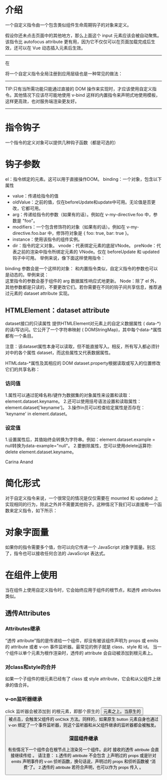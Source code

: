 # 介绍
一个自定义指令由一个包含类似组件生命周期钩子的对象来定义。
<script setup>
// 在模板中启用 v-focus
const vFocus = {
  mounted: (el) => el.focus()
}
</script>

<template>
  <input v-focus />
</template>

假设你还未点击页面中的其他地方，那么上面这个 input 元素应该会被自动聚焦。该指令比 autofocus attribute 更有用，因为它不仅仅可以在页面加载完成后生效，还可以在 Vue 动态插入元素后生效。

---------------------------------------------------------------

在 <script setup> 中，任何以 v 开头的驼峰式命名的变量都可以被用作一个自定义指令。在上面的例子中，vFocus 即可以在模板中以 v-focus 的形式使用。

在没有使用 <script setup> 的情况下，自定义指令需要通过 directives 选项注册：

<script>
  export default {
  setup() {
    /*...*/
  },
  directives: {
    // 在模板中启用 v-focus
    focus: {
      /* ... */
    }
  }
}
</script>
将一个自定义指令全局注册到应用层级也是一种常见的做法：
<script>
  const app = createApp({})
  // 使 v-focus 在所有组件中都可用
  app.directive('focus', {
    /* ... */
  })
</script>

---------------------------------------------------------------

TIP:只有当所需功能只能通过直接的 DOM 操作来实现时，才应该使用自定义指令。其他情况下应该尽可能地使用 v-bind 这样的内置指令来声明式地使用模板，这样更高效，也对服务端渲染更友好。

---------------------------------------------------------------

# 指令钩子
一个指令的定义对象可以提供几种钩子函数（都是可选的）
<script>
  const myDirective = {
  // 在绑定元素的 attribute 前
  // 或事件监听器应用前调用
  created(el, binding, vnode, prevVnode) {
    // 下面会介绍各个参数的细节
  },
  // 在元素被插入到 DOM 前调用
  beforeMount(el, binding, vnode, prevVnode) {},
  // 在绑定元素的父组件
  // 及他自己的所有子节点都挂载完成后调用
  mounted(el, binding, vnode, prevVnode) {},
  // 绑定元素的父组件更新前调用
  beforeUpdate(el, binding, vnode, prevVnode) {},
  // 在绑定元素的父组件
  // 及他自己的所有子节点都更新后调用
  updated(el, binding, vnode, prevVnode) {},
  // 绑定元素的父组件卸载前调用
  beforeUnmount(el, binding, vnode, prevVnode) {},
  // 绑定元素的父组件卸载后调用
  unmounted(el, binding, vnode, prevVnode) {}
}
</script>

# 钩子参数
el：指令绑定的元素。这可以用于直接操作DOM。
binding：一个对象，包含以下属性
 - value：传递给指令的值
 - oldValue：之前的值，仅在beforeUpdate和update中可用。无论值是否更改，它都可用。
 - arg：传递给指令的参数（如果有的话）。例如在 v-my-directive:foo 中，参数是 "foo"。
 - modifiers：一个包含修饰符的对象（如果有的话）。例如在 v-my-directive.foo.bar 中，修饰符对象是 { foo: true, bar: true }。
 - instance：使用该指令的组件实例。
 - dir：指令的定义对象。
vnode：代表绑定元素的底层VNode。
preNode：代表之前的渲染中指令所绑定元素的 VNode。仅在 beforeUpdate 和 updated 钩子中可用。
举例来说，像下面这样使用指令：
<div v-example:foo.bar="baz">
binding 参数会是一个这样的对象：
<script>
  {
    arg: 'foo',
    modifiers: { bar: true },
    value: /* `baz` 的值 */,
    oldValue: /* 上一次更新时 `baz` 的值 */
  }
</script>
和内置指令类似，自定义指令的参数也可以是动态的。举例来说：
<div v-example:[arg]="value"></div>
这里指令的参数会基于组件的 arg 数据属性响应式地更新。
Node：除了 el 外，其他参数都是只读的，不要更改它们。若你需要在不同的钩子间共享信息，推荐通过元素的 dataset attribute 实现。

## HTMLElement：dataset attribute
dataset接口的只读属性 提供HTMLElement对元素上的自定义数据属性 ( data-*) 的读/写访问。它公开了一个字符串映射 ( DOMStringMap)，其中每个data-*属性都有一个条目。

注意：该dataset属性本身可以读取，但不能直接写入。相反，所有写入都必须针对中的各个属性 dataset，而这些属性又代表数据属性。

HTMLdata-*属性及其相应的 DOM dataset.property根据读取或写入的位置修改它们的共享名称：

### 访问值
1.属性可以通过驼峰名称/键作为数据集的对象属性来设置和读取：element.dataset.keyname。
2.还可以使用括号语法设置和读取属性： element.dataset['keyname']。
3.操作in员可以检查给定属性是否存在： 'keyname' in element.dataset。

### 设定值
1.设置属性后，其值始终会转换为字符串。例如：element.dataset.example = null转换为data-example="null"。
2.要删除属性，您可以使用delete运算符: delete element.dataset.keyname。

<div id="user" data-id="1234567890" data-user="carinaanand" data-date-of-birth>
  Carina Anand
</div>

# 简化形式
对于自定义指令来说，一个很常见的情况是仅仅需要在 mounted 和 updated 上实现相同的行为，除此之外并不需要其他钩子。这种情况下我们可以直接用一个函数来定义指令，如下所示：
<div v-color="color"></div>
<script>
  app.directive('color', (el, binding) => {
    el.style.color = binding.value;
  });
</script>

# 对象字面量
如果你的指令需要多个值，你可以向它传递一个 JavaScript 对象字面量。别忘了，指令也可以接收任何合法的 JavaScript 表达式。
<div v-demo="{ color: 'white', text: 'hello!' }"></div>
<script>
  app.directive('demo', (el, binding) => {
    console.log(binding.value.color);// => "white"
    console.log(binding.value.text);// => "hello"
  })
</script>

# 在组件上使用
当在组件上使用自定义指令时，它会始终应用于组件的根节点，和透传 attributes 类似。
<MyComponent v-demo="test" />

## 透传Attributes
### Attributes继承
“透传 attribute”指的是传递给一个组件，却没有被该组件声明为 props 或 emits 的 attribute 或者 v-on 事件监听器。最常见的例子就是 class、style 和 id。
当一个组件以单个元素为根作渲染时，透传的 attribute 会自动被添加到根元素上。
### 对class和style的合并
如果一个子组件的根元素已经有了 class 或 style attribute，它会和从父组件上继承的值合并。
### v-on监听器继承
click 监听器会被添加到 <MyButton> 的根元素，即那个原生的 <button> 元素之上。当原生的 <button> 被点击，会触发父组件的 onClick 方法。同样的，如果原生 button 元素自身也通过 v-on 绑定了一个事件监听器，则这个监听器和从父组件继承的监听器都会被触发。
### 深层组件继承
有些情况下一个组件会在根节点上渲染另一个组件。此时 <MyButton> 接收的透传 attribute 会直接继续传给 <BaseButton>。
请注意：
1.透传的 attribute 不会包含 <MyButton> 上声明过的 props 或是针对 emits 声明事件的 v-on 侦听函数，换句话说，声明过的 props 和侦听函数被 <MyButton>“消费”了。
2.透传的 attribute 若符合声明，也可以作为 props 传入 <BaseButton>。


